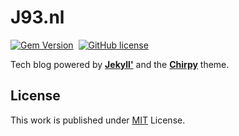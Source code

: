# J93.nl

[![Gem Version](https://img.shields.io/gem/v/jekyll-theme-chirpy)][gem]&nbsp;
[![GitHub license](https://img.shields.io/github/license/cotes2020/chirpy-starter.svg?color=blue)][mit]

Tech blog powered by [**Jekyll'**][jekyll] and the [**Chirpy**][chirpy] theme.

## License

This work is published under [MIT][mit] License.

[chirpy]: https://github.com/cotes2020/jekyll-theme-chirpy/
[jekyll]: https://jekyllrb.com/
[mit]: https://github.com/cotes2020/chirpy-starter/blob/master/LICENSE
[gem]: https://rubygems.org/gems/jekyll-theme-chirpy